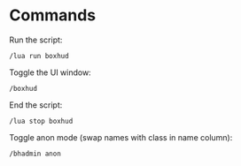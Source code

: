# Commands

Run the script:
```
/lua run boxhud
```

Toggle the UI window:
```
/boxhud
```

End the script:
```
/lua stop boxhud
```

Toggle anon mode (swap names with class in name column):
```
/bhadmin anon
```